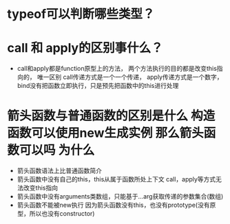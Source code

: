   # typeof可以判断哪些类型？

  # call 和 apply的区别事什么？
  - call和apply都是function原型上的方法，
  两个方法执行的目的都是改变this指向的，
  唯一区别 call传递方式是一个一个传递，
  apply传递方式是一个数字，
  bind没有把函数立即执行，只是预先把函数中的this进行处理
  
  # 箭头函数与普通函数的区别是什么 构造函数可以使用new生成实例 那么箭头函数可以吗 为什么

  - 箭头函数语法上比普通函数简介
  - 箭头函数中没有自己的this，this从属于函数所处上下文 call，apply等方式无法改变this指向 
  - 箭头函数中没有arguments类数组，只能基于...arg获取传递的参数集合(数组)
  - 箭头函数不能被new执行 因为箭头函数没有this，也没有prototype(没有原型，所以也没有constructor)
  
  
  